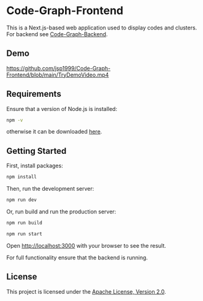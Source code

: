 # Code-Graph-Frontend

This is a Next.js-based web application used to display codes and clusters. For backend see [Code-Graph-Backend](https://github.com/bruehldev/Code-Graph-Backend).

## Demo

https://github.com/jsp1999/Code-Graph-Frontend/blob/main/TryDemoVideo.mp4

## Requirements

Ensure that a version of Node.js is installed:

```bash
npm -v
```

otherwise it can be downloaded [here](https://nodejs.org/de/download).

## Getting Started

First, install packages:

```bash
npm install
```

Then, run the development server:

```bash
npm run dev
```

Or, run build and run the production server:

```bash
npm run build
```

```bash
npm run start
```

Open [http://localhost:3000](http://localhost:3000) with your browser to see the result.

For full functionality ensure that the backend is running.

## License

This project is licensed under the [Apache License, Version 2.0](LICENSE).
